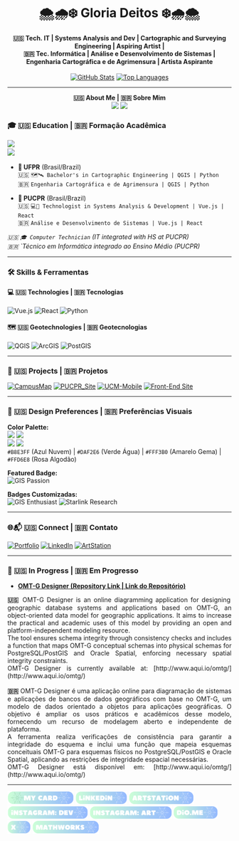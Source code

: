 <!-- Header Bilingual -->
<div align="center">
  <h1>🌨️🌧️❄️ Gloria Deitos ❄️🌧️🌨️</h1>
  <h4>🇺🇸 Tech. IT | Systems Analysis and Dev | Cartographic and Surveying Engineering | Aspiring Artist | <br> 🇧🇷 Tec. Informática | Análise e Desenvolvimento de Sistemas | Engenharia Cartográfica e de Agrimensura | Artista Aspirante</h4>
  
  [![GitHub Stats](https://github-readme-stats.vercel.app/api?username=gloriadeitos&show_icons=true&theme=buefy&title_color=6D6875&icon_color=B8E3FF&bg_color=FAFAFA)](https://github.com/gloriadeitos)
  [![Top Languages](https://github-readme-stats.vercel.app/api/top-langs/?username=gloriadeitos&layout=compact&theme=buefy&title_color=6D6875&bg_color=FAFAFA)](https://github.com/gloriadeitos)
</div>

---

<div align="center">
  <b>🇺🇸 About Me | 🇧🇷 Sobre Mim </b>
  <br>
  <img src="https://img.shields.io/badge/EN-FFD6E8?style=flat-square&logo=google-translate&logoColor=white" height="24">
  <img src="https://img.shields.io/badge/PT-B8E3FF?style=flat-square&logo=google-translate&logoColor=white" height="24">
</div>

### 🎓 🇺🇸 Education | 🇧🇷 Formação Acadêmica
<div align="left">
  <img src="https://img.shields.io/badge/-🎓%20UFPR-FFD6E8?style=flat-square&logo=openstreetmap&logoColor=6D6875" height="24">
  <br>
  <img src="https://img.shields.io/badge/-🎓%20PUCPR-B8E3FF?style=flat-square&logo=react&logoColor=6D6875" height="24">
</div>

- **🏦 UFPR** (Brasil/Brazil)<br>
  🇺🇸 `🗺️🛰️ Bachelor's in Cartographic Engineering | QGIS | Python`<br>
  🇧🇷 `Engenharia Cartográfica e de Agrimensura | QGIS | Python`

- **💒 PUCPR** (Brasil/Brazil)<br>
  🇺🇸 `💻🐙 Technologist in Systems Analysis & Development | Vue.js | React`<br>
  🇧🇷 `Análise e Desenvolvimento de Sistemas | Vue.js | React`

*🇺🇸 `🎓 Computer Technician` (IT integrated with HS at PUCPR)*<br>
*🇧🇷 `Técnico em Informática integrado ao Ensino Médio (PUCPR)*

---

### 🛠️ Skills & Ferramentas
#### 💻 🇺🇸 Technologies | 🇧🇷 Tecnologias
![Vue.js](https://img.shields.io/badge/-Vue.js-B8E3FF?style=flat-square&logo=vuedotjs&logoColor=white)
![React](https://img.shields.io/badge/-React-DAF2E6?style=flat-square&logo=react&logoColor=6D6875)
![Python](https://img.shields.io/badge/-Python-FFF3B0?style=flat-square&logo=python&logoColor=6D6875)

#### 🗺️ 🇺🇸 Geotechnologies | 🇧🇷 Geotecnologias
![QGIS](https://img.shields.io/badge/-QGIS-DAF2E6?style=flat-square&logo=qgis&logoColor=white)
![ArcGIS](https://img.shields.io/badge/-ArcGIS%20Online-FFD6E8?style=flat-square&logo=esri&logoColor=white)
![PostGIS](https://img.shields.io/badge/-PostGIS/PostgreSQL-FFF3B0?style=flat-square&logo=postgresql&logoColor=6D6875)

---

### 🌟 🇺🇸 **Projects** | 🇧🇷 **Projetos**
[![CampusMap](https://img.shields.io/badge/UFPR_CampusMap-FFD6E8?style=flat-square&logo=openstreetmap)](https://github.com/gloriadeitos)
[![PUCPR_Site](https://img.shields.io/badge/PUCPR_Site-B8E3FF?style=flat-square&logo=github)](https://gloriadeitos.github.io/PUCPR-FundamentosProgWeb-Novembro2024/)
[![UCM-Mobile](https://img.shields.io/badge/-📱%20UCM--Mobile-DAF2E6?style=flat-square)](https://github.com/gloriadeitos)
[![Front-End Site](https://img.shields.io/badge/-💻%20Site%20PUCPR%20(2024)-FFF3B0?style=flat-square)](https://gloriadeitos.github.io/PUCPR-FundamentosProgWeb-Novembro2024/)

---

### 🎨 🇺🇸 **Design Preferences** | 🇧🇷 **Preferências Visuais**
**Color Palette:**  
![](https://img.shields.io/badge/-B8E3FF-B8E3FF?style=flat-square) ![](https://img.shields.io/badge/-DAF2E6-DAF2E6?style=flat-square)  
![](https://img.shields.io/badge/-FFF3B0-FFF3B0?style=flat-square) ![](https://img.shields.io/badge/-FFD6E8-FFD6E8?style=flat-square)  
`#B8E3FF` (Azul Nuvem) | `#DAF2E6` (Verde Água) | `#FFF3B0` (Amarelo Gema) | `#FFD6E8` (Rosa Algodão)

**Featured Badge:**  
![GIS Passion](https://img.shields.io/badge/🌍_GIS_Passion-B8E3FF?style=flat-square&logo=map)

**Badges Customizadas:**  
![GIS Enthusiast](https://img.shields.io/badge/-🌍%20GIS%20Enthusiast-DAF2E6?style=flat-square&logo=openstreetmap&logoColor=white)
![Starlink Research](https://img.shields.io/badge/-🛰️%20Starlink%20&%20Geodésia-FFF3B0?style=flat-square&logo=starlink&logoColor=6D6875)

---

### 🌐📬 🇺🇸 **Connect** | 🇧🇷 **Contato**
[![Portfolio](https://img.shields.io/badge/Portfolio-FFD6E8?style=flat-square)](https://gloriadeitos.carrd.co/)
[![LinkedIn](https://img.shields.io/badge/LinkedIn-B8E3FF?style=flat-square&logo=linkedin)](https://www.linkedin.com/in/gloriadeitos/)
[![ArtStation](https://img.shields.io/badge/-🎨%20ArtStation-DAF2E6?style=flat-square&logo=artstation)](https://www.artstation.com/gloriadeitos)

---  

### 📌 🇺🇸 In Progress | 🇧🇷 Em Progresso  

-  **[OMT-G Designer (Repository Link | Link do Repositório)](https://github.com/gloriadeitos/omtg-designer)**

<div align="justify">
  <b>🇺🇸</b> OMT-G Designer is an online diagramming application for designing geographic database systems and applications based on OMT-G, an object-oriented data model for geographic applications. It aims to increase the practical and academic uses of this model by providing an open and platform-independent modeling resource.<br>  
  The tool ensures schema integrity through consistency checks and includes a function that maps OMT-G conceptual schemas into physical schemas for PostgreSQL/PostGIS and Oracle Spatial, enforcing necessary spatial integrity constraints.<br> 
  OMT-G Designer is currently available at: [http://www.aqui.io/omtg/](http://www.aqui.io/omtg/)  
  <br><br>
  <b>🇧🇷</b> OMT-G Designer é uma aplicação online para diagramação de sistemas e aplicações de bancos de dados geográficos com base no OMT-G, um modelo de dados orientado a objetos para aplicações geográficas. O objetivo é ampliar os usos práticos e acadêmicos desse modelo, fornecendo um recurso de modelagem aberto e independente de plataforma.<br>  
  A ferramenta realiza verificações de consistência para garantir a integridade do esquema e inclui uma função que mapeia esquemas conceituais OMT-G para esquemas físicos no PostgreSQL/PostGIS e Oracle Spatial, aplicando as restrições de integridade espacial necessárias.<br>
  OMT-G Designer está disponível em: [http://www.aqui.io/omtg/](http://www.aqui.io/omtg/) 
</div>

---

<a href="https://gloriadeitos.carrd.co/" target="_blank"><img src="https://github.com/gloriadeitos/gloriadeitos/blob/main/icon/my_card.png" height="30"></a>
<a href="https://www.linkedin.com/in/gloriadeitos/" target="_blank"><img src="https://github.com/gloriadeitos/gloriadeitos/blob/main/icon/linkedin.png" height="30"></a>
<a href="https://www.artstation.com/gloriadeitos" target="_blank"><img src="https://github.com/gloriadeitos/gloriadeitos/blob/main/icon/artstation.png" height="30"></a>
<a href="https://www.instagram.com/gloriadeitos_dev/" target="_blank"><img src="https://github.com/gloriadeitos/gloriadeitos/blob/main/icon/instagram_dev.png" height="30"></a>
<a href="https://www.instagram.com/gloriadeitos/" target="_blank"><img src="https://github.com/gloriadeitos/gloriadeitos/blob/main/icon/instagram_art.png" height="30"></a>
<a href="https://www.dio.me/users/alvugy" target="_blank"><img src="https://github.com/gloriadeitos/gloriadeitos/blob/main/icon/dio_me.png" height="30"></a>
<a href="https://x.com/gloriadeitos" target="_blank"><img src="https://github.com/gloriadeitos/gloriadeitos/blob/main/icon/x.png" height="30"></a>
<a href="https://www.mathworks.com/matlabcentral/profile/authors/35309206" target="_blank"><img src="https://github.com/gloriadeitos/gloriadeitos/blob/main/icon/mathworks.png" height="30"></a>
